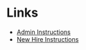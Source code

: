 <!-- TITLE: Onboarding -->
<!-- SUBTITLE: Tools and instructions -->

# Links
* [Admin Instructions](https://neighbor-wiki.herokuapp.com/engineering/onboarding/admin)
* [New Hire Instructions](https://neighbor-wiki.herokuapp.com/engineering/onboarding/new-hire)